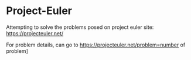 Project-Euler
=============

Attempting to solve the problems posed on project euler site: https://projecteuler.net/

For problem details, can go to https://projecteuler.net/problem=number of problem]

